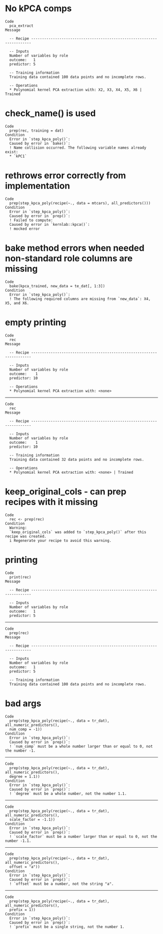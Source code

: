 # No kPCA comps

    Code
      pca_extract
    Message
      
      -- Recipe ----------------------------------------------------------------------
      
      -- Inputs 
      Number of variables by role
      outcome:   1
      predictor: 5
      
      -- Training information 
      Training data contained 100 data points and no incomplete rows.
      
      -- Operations 
      * Polynomial kernel PCA extraction with: X2, X3, X4, X5, X6 | Trained

# check_name() is used

    Code
      prep(rec, training = dat)
    Condition
      Error in `step_kpca_poly()`:
      Caused by error in `bake()`:
      ! Name collision occurred. The following variable names already exist:
      * `kPC1`

# rethrows error correctly from implementation

    Code
      prep(step_kpca_poly(recipe(~., data = mtcars), all_predictors()))
    Condition
      Error in `step_kpca_poly()`:
      Caused by error in `prep()`:
      ! Failed to compute:
      Caused by error in `kernlab::kpca()`:
      ! mocked error

# bake method errors when needed non-standard role columns are missing

    Code
      bake(kpca_trained, new_data = te_dat[, 1:3])
    Condition
      Error in `step_kpca_poly()`:
      ! The following required columns are missing from `new_data`: X4, X5, and X6.

# empty printing

    Code
      rec
    Message
      
      -- Recipe ----------------------------------------------------------------------
      
      -- Inputs 
      Number of variables by role
      outcome:    1
      predictor: 10
      
      -- Operations 
      * Polynomial kernel PCA extraction with: <none>

---

    Code
      rec
    Message
      
      -- Recipe ----------------------------------------------------------------------
      
      -- Inputs 
      Number of variables by role
      outcome:    1
      predictor: 10
      
      -- Training information 
      Training data contained 32 data points and no incomplete rows.
      
      -- Operations 
      * Polynomial kernel PCA extraction with: <none> | Trained

# keep_original_cols - can prep recipes with it missing

    Code
      rec <- prep(rec)
    Condition
      Warning:
      `keep_original_cols` was added to `step_kpca_poly()` after this recipe was created.
      i Regenerate your recipe to avoid this warning.

# printing

    Code
      print(rec)
    Message
      
      -- Recipe ----------------------------------------------------------------------
      
      -- Inputs 
      Number of variables by role
      outcome:   1
      predictor: 5

---

    Code
      prep(rec)
    Message
      
      -- Recipe ----------------------------------------------------------------------
      
      -- Inputs 
      Number of variables by role
      outcome:   1
      predictor: 5
      
      -- Training information 
      Training data contained 100 data points and no incomplete rows.

# bad args

    Code
      prep(step_kpca_poly(recipe(~., data = tr_dat), all_numeric_predictors(),
      num_comp = -1))
    Condition
      Error in `step_kpca_poly()`:
      Caused by error in `prep()`:
      ! `num_comp` must be a whole number larger than or equal to 0, not the number -1.

---

    Code
      prep(step_kpca_poly(recipe(~., data = tr_dat), all_numeric_predictors(),
      degree = 1.1))
    Condition
      Error in `step_kpca_poly()`:
      Caused by error in `prep()`:
      ! `degree` must be a whole number, not the number 1.1.

---

    Code
      prep(step_kpca_poly(recipe(~., data = tr_dat), all_numeric_predictors(),
      scale_factor = -1.1))
    Condition
      Error in `step_kpca_poly()`:
      Caused by error in `prep()`:
      ! `scale_factor` must be a number larger than or equal to 0, not the number -1.1.

---

    Code
      prep(step_kpca_poly(recipe(~., data = tr_dat), all_numeric_predictors(),
      offset = "a"))
    Condition
      Error in `step_kpca_poly()`:
      Caused by error in `prep()`:
      ! `offset` must be a number, not the string "a".

---

    Code
      prep(step_kpca_poly(recipe(~., data = tr_dat), all_numeric_predictors(),
      prefix = 1))
    Condition
      Error in `step_kpca_poly()`:
      Caused by error in `prep()`:
      ! `prefix` must be a single string, not the number 1.

